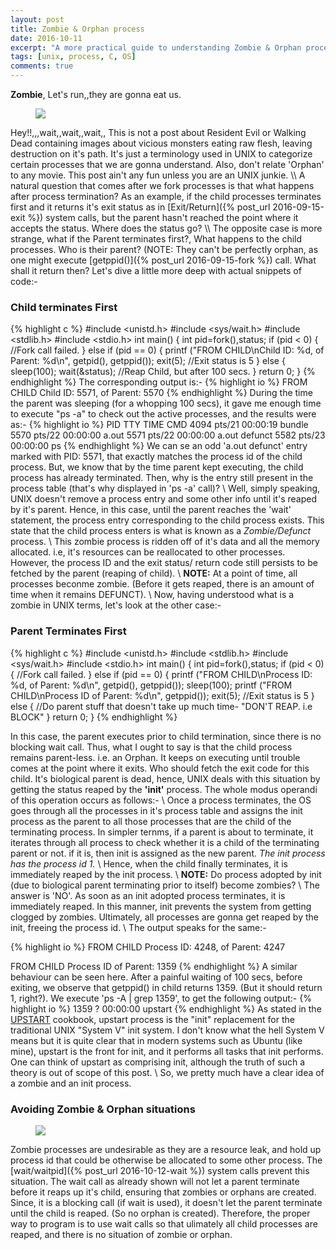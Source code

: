 ```yaml
---
layout: post
title: Zombie & Orphan process
date: 2016-10-11
excerpt: "A more practical guide to understanding Zombie & Orphan processes, that arise due to improper termination of parent and child processes, also explaining the way UNIX deals with such cases, and the correct way to program to avoid such cases."
tags: [unix, process, C, OS]
comments: true
---
```


**Zombie**, Let's run,,they are gonna eat us.
<figure>
  <a href="http://i.imgur.com/vwND4Ca.jpg"><img src="http://i.imgur.com/vwND4Ca.jpg"></a>
</figure>
Hey!!,,,wait,,wait,,wait,, This is not a post about Resident Evil or Walking Dead containing images about vicious monsters eating raw flesh, leaving destruction on it's path. It's just a terminology used in UNIX to categorize certain processes that we are gonna understand. Also, don't relate 'Orphan' to any movie. This post ain't any fun unless you are an UNIX junkie. \\
A natural question that comes after we fork processes is that what happens after process termination? As an example, if the child processes terminates first and it returns it's exit status as in [Exit/Return]({% post_url 2016-09-15-exit %}) system calls, but the parent hasn't reached the point where it accepts the status. Where does the status go? \\
The opposite case is more strange, what if the Parent terminates first?, What happens to the child processes. Who is their parent? (NOTE: They can't be perfectly orphan, as one might execute [getppid()]({% post_url 2016-09-15-fork %}) call. What shall it return then?
Let's dive a little more deep with actual snippets of code:-

### Child terminates First
{% highlight c %}
#include <unistd.h>
#include <sys/wait.h>
#include <stdlib.h>
#include <stdio.h>
int main()
{
  int pid=fork(),status;
  if (pid < 0) {
    //Fork call failed.
  }
  else if (pid == 0) {
    printf ("FROM CHILD\nChild ID: %d, of Parent: %d\n", getpid(), getppid());
    exit(5);              //Exit status is 5
  }
  else {
    sleep(100);
    wait(&status);        //Reap Child, but after 100 secs.
  }
  return 0;
}
{% endhighlight %}
The corresponding output is:-
{% highlight io %}
FROM CHILD
Child ID: 5571, of Parent: 5570
{% endhighlight %}
During the time the parent was sleeping (for a whopping 100 secs), it gave me enough time to execute "ps -a" to check out the active processes, and the results were as:-
{% highlight io %}
 PID TTY          TIME CMD
4094 pts/21   00:00:19 bundle
5570 pts/22   00:00:00 a.out
5571 pts/22   00:00:00 a.out defunct
5582 pts/23   00:00:00 ps
{% endhighlight %}
We can se an odd 'a.out defunct' entry marked with PID: 5571, that exactly matches the process id of the child process. But, we know that by the time parent kept executing, the child process has already terminated. Then, why is the entry still present in the process table (that's why displayed in 'ps -a' call)? \\
Well, simply speaking, UNIX doesn't remove a process entry and some other info until it's reaped by it's parent. Hence, in this case, until the parent reaches the 'wait' statement, the process entry corresponding to the child process exists. This state that the child process enters is what is known as a _Zombie/Defunct_ process. \\
This zombie process is ridden off of it's data and all the memory allocated. i.e, it's resources can be reallocated to other processes. However, the process ID and the exit status/ return code still persists to be fetched by the parent (reaping of child). \\
**NOTE:** At a point of time, all processes beconme zombie. (Before it gets reaped, there is an amount of time when it remains DEFUNCT). \\
Now, having understood what is a zombie in UNIX terms, let's look at the other case:-

### Parent Terminates First
{% highlight c %}
#include <unistd.h>
#include <stdlib.h>
#include <sys/wait.h>
#include <stdio.h>
int main()
{
  int pid=fork(),status;
  if (pid < 0) {
    //Fork call failed.
  }
  else if (pid == 0) {
    printf ("FROM CHILD\nProcess ID: %d, of Parent: %d\n", getpid(), getppid());
    sleep(100);
    printf ("FROM CHILD\nProcess ID of Parent: %d\n", getppid());
    exit(5);        //Exit status is 5
  }
  else {
    //Do parent stuff that doesn't take up much time- "DON'T REAP. i.e BLOCK"
  }
  return 0;
}
{% endhighlight %}

In this case, the parent executes prior to child termination, since there is no blocking wait call. Thus, what I ought to say is that the child process remains parent-less. i.e. an Orphan. It keeps on executing until trouble comes at the point where it exits. Who should fetch the exit code for this child. It's biological parent is dead, hence, UNIX deals with this situation by getting the status reaped by the **'init'** process. The whole modus operandi of this operation occurs as follows:- \\
Once a process terminates, the OS goes through all the processes in it's process table and assigns the init process as the parent to all those processes that are the child of the terminating process. In simpler ternms, if a parent is about to terminate, it iterates through all process to check whether it is a child of the terminating parent or not. if it is, then init is assigned as the new parent. *The init process has the process id 1.* \\
Hence, when the child finally terminates, it is immediately reaped by the init process. \\
**NOTE:** Do process adopted by init (due to biological parent terminating prior to itself) become zombies? \\
The answer is 'NO'. As soon as an init adopted process terminates, it is immediately reaped. In this manner, init prevents the system from getting clogged by zombies. Ultimately, all processes are gonna get reaped by the init, freeing the process id. \\
The output speaks for the same:-

{% highlight io %}
FROM CHILD
Process ID: 4248, of Parent: 4247

FROM CHILD
Process ID of Parent: 1359
{% endhighlight %}
A similar behaviour can be seen here. After a painful waiting of 100 secs, before exiting, we observe that getppid() in child returns 1359. (But it should return 1, right?). We execute 'ps -A \| grep 1359', to get the following output:-
{% highlight io %}
1359 ?        00:00:00 upstart
{% endhighlight %}
As stated in the [UPSTART](http://upstart.ubuntu.com/cookbook/) cookbook, upstart process is the "init" replacement for the traditional UNIX "System V" init system. I don't know what the hell System V means but it is quite clear that in modern systems such as Ubuntu (like mine), upstart is the front for init, and it performs all tasks that init performs. One can think of upstart as comprising init, although the truth of such a theory is out of scope of this post. \\
So, we pretty much have a clear idea of a zombie and an init process.
### Avoiding Zombie & Orphan situations
<figure>
  <a href="http://i.imgur.com/ihy2g5g.jpg"><img src="http://i.imgur.com/ihy2g5g.jpg"></a>
</figure>
Zombie processes are undesirable as they are a resource leak, and hold up process id that could be otherwise be allocated to some other process. The [wait/waitpid]({% post_url 2016-10-12-wait %}) system calls prevent this situation. The wait call as already shown will not let a parent terminate before it reaps up it's child, ensuring that zombies or orphans are created. Since, it is a blocking call (if wait is used), it doesn't let the parent terminate until the child is reaped. (So no orphan is created). Therefore, the proper way to program is to use wait calls so that ulimately all child processes are reaped, and there is no situation of zombie or orphan.
